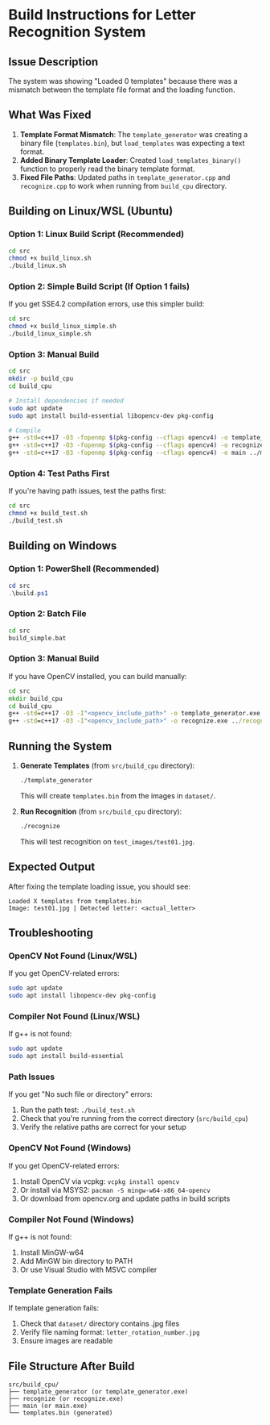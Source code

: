 # Build Instructions for Letter Recognition System

## Issue Description
The system was showing "Loaded 0 templates" because there was a mismatch between the template file format and the loading function.

## What Was Fixed
1. **Template Format Mismatch**: The `template_generator` was creating a binary file (`templates.bin`), but `load_templates` was expecting a text format.
2. **Added Binary Template Loader**: Created `load_templates_binary()` function to properly read the binary template format.
3. **Fixed File Paths**: Updated paths in `template_generator.cpp` and `recognize.cpp` to work when running from `build_cpu` directory.

## Building on Linux/WSL (Ubuntu)

### Option 1: Linux Build Script (Recommended)
```bash
cd src
chmod +x build_linux.sh
./build_linux.sh
```

### Option 2: Simple Build Script (If Option 1 fails)
If you get SSE4.2 compilation errors, use this simpler build:
```bash
cd src
chmod +x build_linux_simple.sh
./build_linux_simple.sh
```

### Option 3: Manual Build
```bash
cd src
mkdir -p build_cpu
cd build_cpu

# Install dependencies if needed
sudo apt update
sudo apt install build-essential libopencv-dev pkg-config

# Compile
g++ -std=c++17 -O3 -fopenmp $(pkg-config --cflags opencv4) -o template_generator ../template_generator.cpp ../letter_recognition.cpp $(pkg-config --libs opencv4)
g++ -std=c++17 -O3 -fopenmp $(pkg-config --cflags opencv4) -o recognize ../recognize.cpp ../letter_recognition.cpp $(pkg-config --libs opencv4)
g++ -std=c++17 -O3 -fopenmp $(pkg-config --cflags opencv4) -o main ../main.cpp ../letter_recognition.cpp $(pkg-config --libs opencv4)
```

### Option 4: Test Paths First
If you're having path issues, test the paths first:
```bash
cd src
chmod +x build_test.sh
./build_test.sh
```

## Building on Windows

### Option 1: PowerShell (Recommended)
```powershell
cd src
.\build.ps1
```

### Option 2: Batch File
```cmd
cd src
build_simple.bat
```

### Option 3: Manual Build
If you have OpenCV installed, you can build manually:
```cmd
cd src
mkdir build_cpu
cd build_cpu
g++ -std=c++17 -O3 -I"<opencv_include_path>" -o template_generator.exe ../template_generator.cpp ../letter_recognition.cpp -L"<opencv_lib_path>" -lopencv_core -lopencv_imgproc -lopencv_imgcodecs -lopencv_highgui
g++ -std=c++17 -O3 -I"<opencv_include_path>" -o recognize.exe ../recognize.cpp ../letter_recognition.cpp -L"<opencv_lib_path>" -lopencv_core -lopencv_imgproc -lopencv_imgcodecs -lopencv_highgui
```

## Running the System

1. **Generate Templates** (from `src/build_cpu` directory):
   ```bash
   ./template_generator
   ```
   This will create `templates.bin` from the images in `dataset/`.

2. **Run Recognition** (from `src/build_cpu` directory):
   ```bash
   ./recognize
   ```
   This will test recognition on `test_images/test01.jpg`.

## Expected Output
After fixing the template loading issue, you should see:
```
Loaded X templates from templates.bin
Image: test01.jpg | Detected letter: <actual_letter>
```

## Troubleshooting

### OpenCV Not Found (Linux/WSL)
If you get OpenCV-related errors:
```bash
sudo apt update
sudo apt install libopencv-dev pkg-config
```

### Compiler Not Found (Linux/WSL)
If g++ is not found:
```bash
sudo apt update
sudo apt install build-essential
```

### Path Issues
If you get "No such file or directory" errors:
1. Run the path test: `./build_test.sh`
2. Check that you're running from the correct directory (`src/build_cpu`)
3. Verify the relative paths are correct for your setup

### OpenCV Not Found (Windows)
If you get OpenCV-related errors:
1. Install OpenCV via vcpkg: `vcpkg install opencv`
2. Or install via MSYS2: `pacman -S mingw-w64-x86_64-opencv`
3. Or download from opencv.org and update paths in build scripts

### Compiler Not Found (Windows)
If g++ is not found:
1. Install MinGW-w64
2. Add MinGW bin directory to PATH
3. Or use Visual Studio with MSVC compiler

### Template Generation Fails
If template generation fails:
1. Check that `dataset/` directory contains .jpg files
2. Verify file naming format: `letter_rotation_number.jpg`
3. Ensure images are readable

## File Structure After Build
```
src/build_cpu/
├── template_generator (or template_generator.exe)
├── recognize (or recognize.exe)
├── main (or main.exe)
└── templates.bin (generated)
``` 